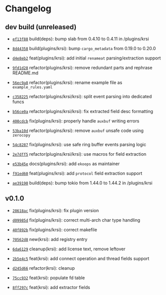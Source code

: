 # Changelog

## dev build (unreleased)

* [`ef13f88`](https://github.com/falcosecurity/plugins/commit/ef13f887) build(deps): bump slab from 0.4.10 to 0.4.11 in /plugins/krsi

* [`8d44358`](https://github.com/falcosecurity/plugins/commit/8d44358d) build(plugins/krsi): bump `cargo_metadata` from 0.19.0 to 0.20.0

* [`d4e8eb2`](https://github.com/falcosecurity/plugins/commit/d4e8eb2f) feat(plugins/krsi): add initial `renameat` parsing/extraction support

* [`9fd1d28`](https://github.com/falcosecurity/plugins/commit/9fd1d28b) refactor(plugins/krsi): remove redundant parts and rephrase README.md

* [`56ec9a8`](https://github.com/falcosecurity/plugins/commit/56ec9a81) refactor(plugins/krsi): rename example file as `example_rules.yaml`

* [`c358225`](https://github.com/falcosecurity/plugins/commit/c358225d) refactor(plugins/krsi/krsi): split event parsing into dedicated funcs

* [`b56ce0a`](https://github.com/falcosecurity/plugins/commit/b56ce0aa) refactor(plugins/krsi/krsi): fix extracted field desc formatting

* [`400cdcb`](https://github.com/falcosecurity/plugins/commit/400cdcbb) fix(plugins/krsi): properly handle `auxbuf` writing errors

* [`53ba10d`](https://github.com/falcosecurity/plugins/commit/53ba10dd) refactor(plugins/krsi): remove `auxbuf` unsafe code using `zerocopy`

* [`54c8287`](https://github.com/falcosecurity/plugins/commit/54c82871) fix(plugins/krsi): use safe ring buffer events parsing logic

* [`2e7dff5`](https://github.com/falcosecurity/plugins/commit/2e7dff5a) refactor(plugins/krsi/krsi): use macros for field extraction

* [`e53b45e`](https://github.com/falcosecurity/plugins/commit/e53b45e9) docs(plugins/krsi): add `ekoops` as maintainer

* [`f91ed60`](https://github.com/falcosecurity/plugins/commit/f91ed607) feat(plugins/krsi): add `protocol` field extraction support

* [`ae39190`](https://github.com/falcosecurity/plugins/commit/ae39190f) build(deps): bump tokio from 1.44.0 to 1.44.2 in /plugins/krsi

## v0.1.0

* [`28618ac`](https://github.com/falcosecurity/plugins/commit/28618ac2) fix(plugins/krsi): fix plugin version

* [`d09985d`](https://github.com/falcosecurity/plugins/commit/d09985d5) fix(plugins/krsi): correct multi-arch char type handling

* [`40f892b`](https://github.com/falcosecurity/plugins/commit/40f892bf) fix(plugins/krsi): correct makefile

* [`70562d8`](https://github.com/falcosecurity/plugins/commit/70562d85) new(krsi): add registry entry

* [`6da6129`](https://github.com/falcosecurity/plugins/commit/6da61290) cleanup(krsi): add license text, remove leftover

* [`2b5e4c5`](https://github.com/falcosecurity/plugins/commit/2b5e4c5d) feat(krsi): add connect operation and thread fields support

* [`d245d66`](https://github.com/falcosecurity/plugins/commit/d245d66c) refactor(krsi): cleanup

* [`75cc932`](https://github.com/falcosecurity/plugins/commit/75cc932f) feat(krsi): populate fd table

* [`8ff297c`](https://github.com/falcosecurity/plugins/commit/8ff297c8) feat(krsi): add extractor fields


